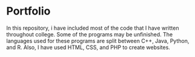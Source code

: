 # Portfolio
In this repository, i have included most of the code that I have written throughout college. 
Some of the programs may be unfinished.
The languages used for these programs are split between C++, Java, Python, and R. 
Also, I have used HTML, CSS, and PHP to create websites.
